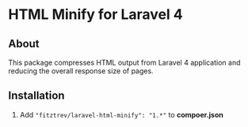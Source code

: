 # HTML Minify for Laravel 4
## About
This package compresses HTML output from Laravel 4 application and reducing the overall response size of pages.

## Installation
  1. Add `"fitztrev/laravel-html-minify": "1.*"` to **compoer.json**
